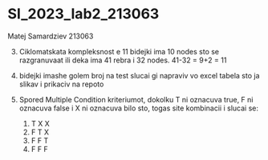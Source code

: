 # SI_2023_lab2_213063

Matej Samardziev
213063

3. Ciklomatskata kompleksnost e 11 bidejki ima 10 nodes sto se razgranuvaat ili deka ima 41 rebra i 32 nodes. 41-32 = 9+2 = 11

4. bidejki imashe golem broj na test slucai gi napraviv vo excel tabela sto ja slikav i prikaciv na repoto

5. Spored Multiple Condition kriteriumot, dokolku T ni oznacuva true, F ni oznacuva false i X ni oznacuva bilo sto, togas site kombinacii i slucai se:
   1. T X X
   2. F T X
   3. F F T
   4. F F F
